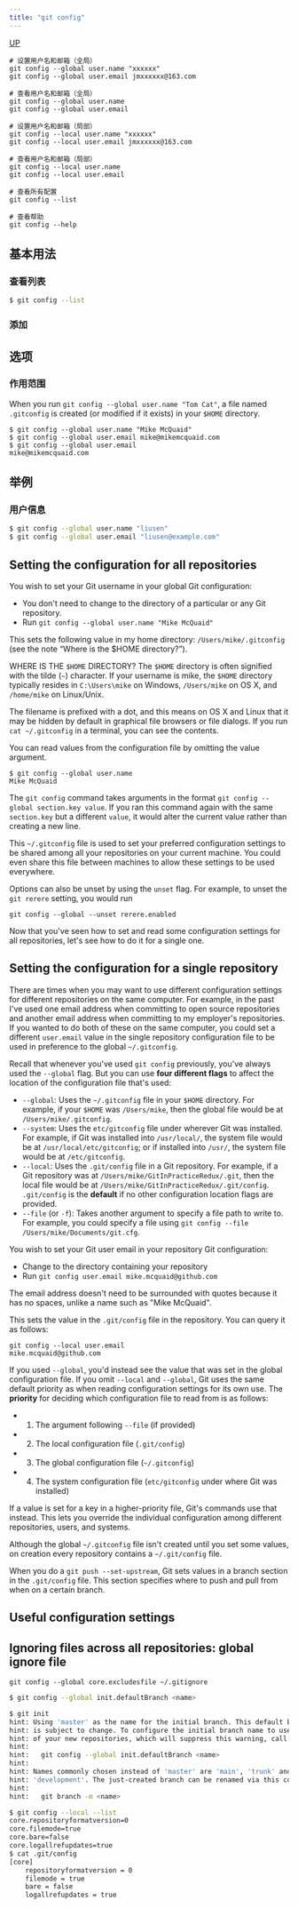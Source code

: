 ```yaml
---
title: "git config"
---
```


[UP](/git.html)


```text
# 设置用户名和邮箱（全局）
git config --global user.name "xxxxxx"
git config --global user.email jmxxxxxx@163.com

# 查看用户名和邮箱（全局）
git config --global user.name
git config --global user.email

# 设置用户名和邮箱（局部）
git config --local user.name "xxxxxx"
git config --local user.email jmxxxxxx@163.com

# 查看用户名和邮箱（局部）
git config --local user.name
git config --local user.email

# 查看所有配置
git config --list

# 查看帮助
git config --help
```

## 基本用法

### 查看列表

```bash
$ git config --list
```

### 添加



## 选项

### 作用范围

When you run `git config --global user.name "Tom Cat"`,
a file named `.gitconfig` is created (or modified if it exists) in your `$HOME` directory.

```text
$ git config --global user.name "Mike McQuaid"
$ git config --global user.email mike@mikemcquaid.com
$ git config --global user.email
mike@mikemcquaid.com
```



## 举例

### 用户信息

```bash
$ git config --global user.name "liusen"
$ git config --global user.email "liusen@example.com"
```

## Setting the configuration for all repositories

You wish to set your Git username in your global Git configuration:

- You don't need to change to the directory of a particular or any Git repository.
- Run `git config --global user.name "Mike McQuaid"`

This sets the following value in my home directory: `/Users/mike/.gitconfig` (see the
note “Where is the $HOME directory?”).



WHERE IS THE `$HOME` DIRECTORY?
The `$HOME` directory is often signified with the tilde (`~`) character.
If your username is mike, the `$HOME` directory typically resides in `C:\Users\mike` on Windows,
`/Users/mike` on OS X, and `/home/mike` on Linux/Unix.

The filename is prefixed with a dot,
and this means on OS X and Linux that it may be hidden by default in graphical file browsers or file dialogs.
If you run `cat ~/.gitconfig` in a terminal, you can see the contents.

You can read values from the configuration file by omitting the value argument.

```text
$ git config --global user.name
Mike McQuaid
```

The `git config` command takes arguments in the format `git config --global section.key value`.
If you ran this command again with the same `section.key` but a different `value`,
it would alter the current value rather than creating a new line.

This  `~/.gitconfig` file is used to set your preferred configuration settings
to be shared among all your repositories on your current machine.
You could even share this file between machines to allow these settings to be used everywhere.

Options can also be unset by using the `unset` flag.
For example, to unset the `git rerere` setting, you would run

```text
git config --global --unset rerere.enabled
```

Now that you've seen how to set and read some configuration settings for all repositories,
let's see how to do it for a single one.

## Setting the configuration for a single repository

There are times when you may want to use different configuration settings for different repositories on the same computer.
For example, in the past I've used one email address when committing to open source repositories and
another email address when committing to my employer's repositories.
If you wanted to do both of these on the same computer,
you could set a different `user.email` value in the single repository configuration file
to be used in preference to the global `~/.gitconfig`.

Recall that whenever you've used `git config` previously, you've always used the `--global` flag.
But you can use **four different flags** to affect the location of the configuration file that's used:

- `--global`: Uses the `~/.gitconfig` file in your `$HOME` directory.
  For example, if your `$HOME` was `/Users/mike`, then the global file would be at `/Users/mike/.gitconfig`.
- `--system`: Uses the `etc/gitconfig` file under wherever Git was installed.
  For example, if Git was installed into `/usr/local/`, the system file would be at `/usr/local/etc/gitconfig`;
  or if installed into `/usr/`, the system file would be at `/etc/gitconfig`.
- `--local`: Uses the `.git/config` file in a Git repository.
  For example, if a Git repository was at `/Users/mike/GitInPracticeRedux/.git`,
  then the local file would be at `/Users/mike/GitInPracticeRedux/.git/config`.
  `.git/config` is the **default** if no other configuration location flags are provided.
- `--file` (or `-f`): Takes another argument to specify a file path to write to.
  For example, you could specify a file using `git config --file /Users/mike/Documents/git.cfg`.

You wish to set your Git user email in your repository Git configuration:

- Change to the directory containing your repository
- Run `git config user.email mike.mcquaid@github.com`

The email address doesn't need to be surrounded with quotes because it has no spaces,
unlike a name such as "Mike McQuaid".

This sets the value in the `.git/config` file in the repository. You can query it as follows:

```text
git config --local user.email
mike.mcquaid@github.com
```

If you used `--global`, you'd instead see the value that was set in the global configuration file.
If you omit `--local` and `--global`, Git uses the same default priority as when reading configuration settings for its own use.
The **priority** for deciding which configuration file to read from is as follows:

- 1. The argument following `--file` (if provided)
- 2. The local configuration file (`.git/config`)
- 3. The global configuration file (`~/.gitconfig`)
- 4. The system configuration file (`etc/gitconfig` under where Git was installed)

If a value is set for a key in a higher-priority file, Git's commands use that instead.
This lets you override the individual configuration among different repositories, users, and systems.

Although the global `~/.gitconfig` file isn't created until you set some values,
on creation every repository contains a `~/.git/config` file.

When you do a `git push --set-upstream`, Git sets values in a branch section in the `.git/config` file.
This section specifies where to push and pull from when on a certain branch.

## Useful configuration settings


## Ignoring files across all repositories: global ignore file

```text
git config --global core.excludesfile ~/.gitignore
```

```bash
$ git config --global init.defaultBranch <name>
```

```bash
$ git init
hint: Using 'master' as the name for the initial branch. This default branch name
hint: is subject to change. To configure the initial branch name to use in all
hint: of your new repositories, which will suppress this warning, call:
hint: 
hint: 	git config --global init.defaultBranch <name>
hint: 
hint: Names commonly chosen instead of 'master' are 'main', 'trunk' and
hint: 'development'. The just-created branch can be renamed via this command:
hint: 
hint: 	git branch -m <name>
```

```bash
$ git config --local --list
core.repositoryformatversion=0
core.filemode=true
core.bare=false
core.logallrefupdates=true
$ cat .git/config 
[core]
	repositoryformatversion = 0
	filemode = true
	bare = false
	logallrefupdates = true
```
